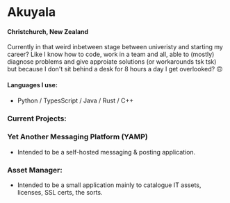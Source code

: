 # Akuyala
#### Christchurch, New Zealand

Currently in that weird inbetween stage between univeristy and starting my career? Like I know how to code, work in a team and all, able to (mostly) diagnose problems and give approiate solutions (or workarounds tsk tsk) but because I don't sit behind a desk for 8 hours a day I get overlooked? 🙃

#### Languages I use:
- Python / TypesScript / Java / Rust / C++

### Current Projects: 
### Yet Another Messaging Platform (YAMP)
- Intended to be a self-hosted messaging & posting application.
### Asset Manager: 
- Intended to be a small application mainly to catalogue IT assets, licenses, SSL certs, the sorts.

<!---
Akuyala/Akuyala is a ✨ special ✨ repository because its `README.md` (this file) appears on your GitHub profile.
You can click the Preview link to take a look at your changes.
--->

